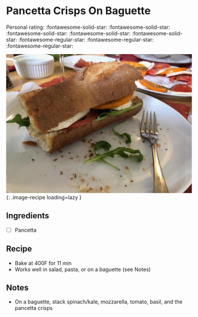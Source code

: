 <!-- Needs Manual Review -->

<!-- Do not modify sections with "AUTO-*". They are updated by make.py -->

# Pancetta Crisps On Baguette

<!-- rating=2; (User can specify rating on scale of 1-5) -->
<!-- AUTO-UserRating -->
Personal rating: :fontawesome-solid-star: :fontawesome-solid-star: :fontawesome-solid-star: :fontawesome-solid-star: :fontawesome-solid-star: :fontawesome-regular-star: :fontawesome-regular-star: :fontawesome-regular-star:
<!-- /AUTO-UserRating -->

<!-- name_image=pancetta_crisps_on_baguette.jpeg; (User can specify image name) -->
<!-- AUTO-Image -->
![pancetta_crisps_on_baguette.jpeg](./pancetta_crisps_on_baguette.jpeg){: .image-recipe loading=lazy }
<!-- /AUTO-Image -->

## Ingredients

* [ ] Pancetta

## Recipe

* Bake at 400F for 11 min
* Works well in salad, pasta, or on a baguette (see Notes)

## Notes

* On a baguette, stack spinach/kale, mozzarella, tomato, basil, and the pancetta crisps
